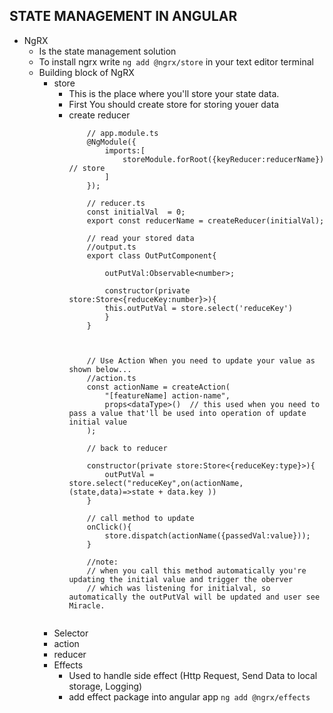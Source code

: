 ## STATE MANAGEMENT IN ANGULAR
- NgRX
    - Is the state management solution
    - To install ngrx write ``ng add @ngrx/store`` in your text editor terminal
    - Building block of NgRX
        - store
            - This is the place where you'll store your state data.
            - First You should create store for storing youer data
             - create reducer
                ```
                    // app.module.ts
                    @NgModule({
                        imports:[
                            storeModule.forRoot({keyReducer:reducerName}) // store
                        ]
                    });

                    // reducer.ts
                    const initialVal  = 0;
                    export const reducerName = createReducer(initialVal);

                    // read your stored data
                    //output.ts
                    export class OutPutComponent{

                        outPutVal:Observable<number>;

                        constructor(private store:Store<{reduceKey:number}>){
                        this.outPutVal = store.select('reduceKey')
                        }
                    }



                    // Use Action When you need to update your value as shown below...
                    //action.ts
                    const actionName = createAction(
                        "[featureName] action-name",
                        props<dataType>()  // this used when you need to pass a value that'll be used into operation of update initial value
                    );

                    // back to reducer

                    constructor(private store:Store<{reduceKey:type}>){
                        outPutVal = store.select("reduceKey",on(actionName,(state,data)=>state + data.key ))
                    } 

                    // call method to update
                    onClick(){
                        store.dispatch(actionName({passedVal:value}));
                    }  
                    
                    //note:
                    // when you call this method automatically you're updating the initial value and trigger the oberver
                    // which was listening for initialval, so automatically the outPutVal will be updated and user see Miracle.


                ```
        - Selector
        - action
        - reducer
        - Effects
            - Used to handle side effect (Http Request, Send Data to local storage, Logging)
            - add effect package into angular app ``ng add @ngrx/effects``